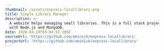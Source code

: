 ```yaml
---
thumbnail: /assets/express-locallibrary.png
title: Simple Library Manager
description: >-
  A website helps managing small libraries. This is a full stack project powered
  with Node.js and MongoDB.
date: 2020-04-10T03:04:52.386Z
sourceUrl: 'https://github.com/aminick/express-locallibrary'
projectUrl: 'https://github.com/aminick/express-locallibrary'
---
```


